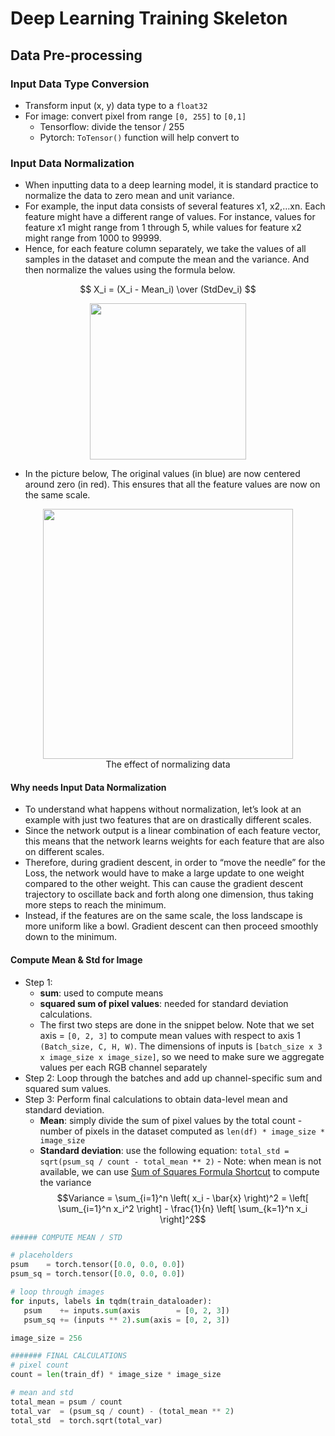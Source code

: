# Deep Learning Training Skeleton

## Data Pre-processing

### Input Data Type Conversion

- Transform input (x, y) data type to a `float32`
- For image: convert pixel from range `[0, 255]` to `[0,1]`
  - Tensorflow: divide the tensor / 255
  - Pytorch: `ToTensor()` function will help convert to

### Input Data Normalization

- When inputting data to a deep learning model, it is standard practice to normalize the data to zero mean and unit variance.
- For example, the input data consists of several features x1, x2,…xn. Each feature might have a different range of values. For instance, values for feature x1 might range from 1 through 5, while values for feature x2 might range from 1000 to 99999.
- Hence, for each feature column separately, we take the values of all samples in the dataset and compute the mean and the variance. And then normalize the values using the formula below.

$$ X_i = (X_i - Mean_i) \over (StdDev_i) $$

<p align="center"><img width="250" src="https://user-images.githubusercontent.com/64508435/226076715-f5974ac9-a1dd-4736-b234-c44bdcc4be3a.png"></p>

- In the picture below, The original values (in blue) are now centered around zero (in red). This ensures that all the feature values are now on the same scale.
<p align="center">
  <img width="400" src="https://user-images.githubusercontent.com/64508435/226076957-cce2cb01-a566-4c30-baf2-193b411873c9.png">
  <br>The effect of normalizing data
</p>

#### Why needs Input Data Normalization

- To understand what happens without normalization, let’s look at an example with just two features that are on drastically different scales.
- Since the network output is a linear combination of each feature vector, this means that the network learns weights for each feature that are also on different scales.
- Therefore, during gradient descent, in order to “move the needle” for the Loss, the network would have to make a large update to one weight compared to the other weight. This can cause the gradient descent trajectory to oscillate back and forth along one dimension, thus taking more steps to reach the minimum.
- Instead, if the features are on the same scale, the loss landscape is more uniform like a bowl. Gradient descent can then proceed smoothly down to the minimum.

#### Compute Mean & Std for Image

- Step 1:
  - **sum**: used to compute means
  - **squared sum of pixel values**: needed for standard deviation calculations.
  - The first two steps are done in the snippet below. Note that we set axis = `[0, 2, 3]` to compute mean values with respect to axis 1 `(Batch_size, C, H, W)`. The dimensions of inputs is `[batch_size x 3 x image_size x image_size]`, so we need to make sure we aggregate values per each RGB channel separately
- Step 2: Loop through the batches and add up channel-specific sum and squared sum values.
- Step 3: Perform final calculations to obtain data-level mean and standard deviation.
  - **Mean**: simply divide the sum of pixel values by the total count - number of pixels in the dataset computed as `len(df) * image_size * image_size`
  - **Standard deviation**: use the following equation: `total_std = sqrt(psum_sq / count - total_mean ** 2)` - Note: when mean is not available, we can use [Sum of Squares Formula Shortcut](https://www.thoughtco.com/sum-of-squares-formula-shortcut-3126266) to compute the variance
    $$Variance = \sum_{i=1}^n \left( x_i - \bar{x} \right)^2 = \left[ \sum_{i=1}^n x_i^2 \right] - \frac{1}{n} \left[ \sum_{k=1}^n x_i \right]^2$$

```Python
###### COMPUTE MEAN / STD

# placeholders
psum    = torch.tensor([0.0, 0.0, 0.0])
psum_sq = torch.tensor([0.0, 0.0, 0.0])

# loop through images
for inputs, labels in tqdm(train_dataloader):
   psum    += inputs.sum(axis        = [0, 2, 3])
   psum_sq += (inputs ** 2).sum(axis = [0, 2, 3])

image_size = 256

####### FINAL CALCULATIONS
# pixel count
count = len(train_df) * image_size * image_size

# mean and std
total_mean = psum / count
total_var  = (psum_sq / count) - (total_mean ** 2)
total_std  = torch.sqrt(total_var)
```
